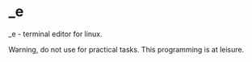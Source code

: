 # _e
_e - terminal editor for linux.

Warning, do not use for practical tasks. This programming is at leisure.
